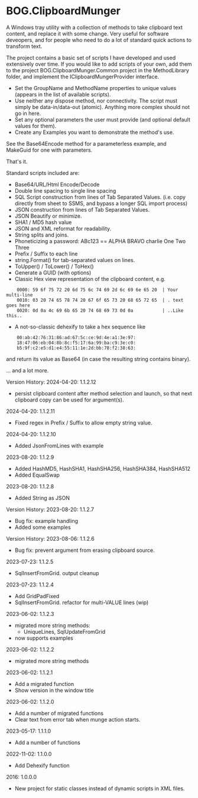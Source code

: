 # BOG.ClipboardMunger
A Windows tray utility with a collection of methods to take clipboard text content, and replace it with some change. Very useful for software deveopers, and for people
who need to do a lot of standard quick actions to transform text.

The project contains a basic set of scripts I have developed and used extensively over time. If you would like to add scripts of your own, add them to the project BOG.ClipboardMunger.Common project 
in the MethodLibrary folder, and implement the IClipboardMungerProvider interface.
- Set the GroupName and MethodName properties to unique values (appears in the list of available scripts).
- Use neither any dispose method, nor connectivity.  The script must simply be data-in/data-out (atomic).  Anything more complex should not go in here.
- Set any optional parameters the user must provide (and optional default values for them).
- Create any Examples you want to demonstrate the method's use.

See the Base64Encode method for a parameterless example, and MakeGuid for one with parameters.

That's it.

Standard scripts included are:

- Base64/URL/Html Encode/Decode
- Double line spacing to single line spacing
- SQL Script construction from lines of Tab Separated Values.  (i.e. copy directly from sheet to SSMS, and bypass a longer SQL import process)
- JSON construction from lines of Tab Separated Values.
- JSON Beautify or minimize.
- SHA1 / MD5 hash value
- JSON and XML reformat for readability.
- String splits and joins.
- Phoneticizing a password: ABc123 == ALPHA BRAVO charlie One Two Three 
- Prefix / Suffix to each line
- string.Format() for tab-separated values on lines.
- ToUpper() / ToLower() / ToHex()
- Generate a GUID (with options)
- Classic Hex view representation of the clipboard content, e.g. 

```
    0000: 59 6f 75 72 20 6d 75 6c 74 69 2d 6c 69 6e 65 20  | Your multi-line 
    0010: 03 20 74 65 78 74 20 67 6f 65 73 20 68 65 72 65  | . text goes here
    0020: 0d 0a 4c 69 6b 65 20 74 68 69 73 0d 0a           | ..Like this..   
```

- A not-so-classic dehexify to take a hex sequence like

```
    00:ab:42:76:31:86:ad:67:5c:ce:9d:4e:a1:3e:97:
    18:47:06:eb:04:8b:8c:f5:17:6a:99:ba:c9:3e:c0:
    b5:9f:c2:e5:d1:e4:55:11:1e:2d:bb:78:f2:38:63:

```

and return its value as Base64 (in case the resulting string contains binary).

... and a lot more.

Version History:
2024-04-20: 1.1.2.12
- persist clipboard content after method selection and launch, so that next clipboard copy can be used for argument(s).

2024-04-20: 1.1.2.11
- Fixed regex in Prefix / Suffix to allow empty string value.

2024-04-20: 1.1.2.10
- Added JsonFromLines with example

2023-08-20: 1.1.2.9
- Added HashMD5, HashSHA1, HashSHA256, HashSHA384, HashSHA512
- Added EqualSwap

2023-08-20: 1.1.2.8
- Added String as JSON

Version History:
2023-08-20: 1.1.2.7
- Bug fix: example handling
- Added some examples

Version History:
2023-08-06: 1.1.2.6
- Bug fix: prevent argument from erasing clipboard source.

2023-07-23: 1.1.2.5
- SqlInsertFromGrid. output cleanup

2023-07-23: 1.1.2.4
- Add GridPadFixed
- SqlInsertFromGrid. refactor for multi-VALUE lines (wip)

2023-06-02: 1.1.2.3
- migrated more string methods:
  - UniqueLines, SqlUpdateFromGrid
- now supports examples

2023-06-02: 1.1.2.2
- migrated more string methods

2023-06-02: 1.1.2.1
- Add a migrated function
- Show version in the window title

2023-06-02: 1.1.2.0
- Add a number of migrated functions
- Clear text from error tab when munge action starts.

2023-05-17: 1.1.1.0
- Add a number of functions

2022-11-02: 1.1.0.0
- Add Dehexify function

2016: 1.0.0.0
- New project for static classes instead of dynamic scripts in XML files.

